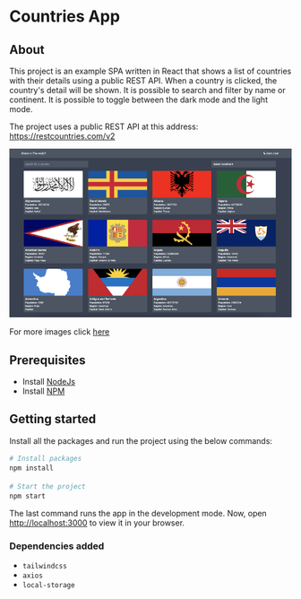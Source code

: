# Countries App

## About

This project is an example SPA written in React that shows a list of countries with their details using a public REST API. When a country is clicked, the country's detail will be shown. It is possible to search and filter by name or continent. It is possible to toggle between the dark mode and the light mode.

The project uses a public REST API at this address: https://restcountries.com/v2


![All countries list](./docs/img/countries.png)

For more images click [here](./docs/demo.md)
## Prerequisites
- Install [NodeJs](https://nodejs.org/en/download/)
- Install [NPM](https://docs.npmjs.com/downloading-and-installing-node-js-and-npm)

## Getting started
Install all the packages and run the project using the below commands:

```bash
# Install packages
npm install

# Start the project
npm start
```

The last command runs the app in the development mode. Now, open [http://localhost:3000](http://localhost:3000) to view it in your browser.

### Dependencies added
- `tailwindcss`
- `axios`
- `local-storage`



